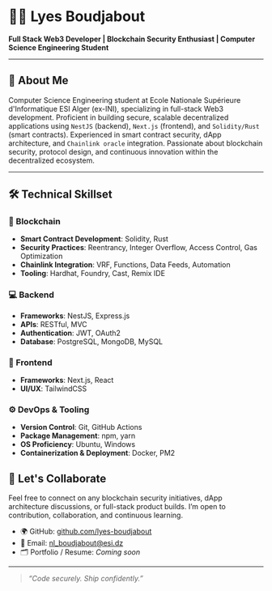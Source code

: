 # 👨‍💻 Lyes Boudjabout

**Full Stack Web3 Developer | Blockchain Security Enthusiast | Computer Science Engineering Student**

---

## 🧩 About Me

Computer Science Engineering student at Ecole Nationale Supérieure d'Informatique ESI Alger (ex-INI), specializing in full-stack Web3 development. Proficient in building secure, scalable decentralized applications using `NestJS` (backend), `Next.js` (frontend), and `Solidity/Rust` (smart contracts). Experienced in smart contract security, dApp architecture, and `Chainlink oracle` integration. Passionate about blockchain security, protocol design, and continuous innovation within the decentralized ecosystem.

---

## 🛠️ Technical Skillset

### 🔗 Blockchain
- **Smart Contract Development**: Solidity, Rust
- **Security Practices**: Reentrancy, Integer Overflow, Access Control, Gas Optimization
- **Chainlink Integration**: VRF, Functions, Data Feeds, Automation
- **Tooling**: Hardhat, Foundry, Cast, Remix IDE

### 💻 Backend
- **Frameworks**: NestJS, Express.js
- **APIs**: RESTful, MVC
- **Authentication**: JWT, OAuth2
- **Database**: PostgreSQL, MongoDB, MySQL

### 🧱 Frontend
- **Frameworks**: Next.js, React
- **UI/UX**: TailwindCSS

### ⚙️ DevOps & Tooling
- **Version Control**: Git, GitHub Actions
- **Package Management**: npm, yarn
- **OS Proficiency**: Ubuntu, Windows
- **Containerization & Deployment**: Docker, PM2


## 🤝 Let's Collaborate

Feel free to connect on any blockchain security initiatives, dApp architecture discussions, or full-stack product builds. I’m open to contribution, collaboration, and continuous learning.

- 🌍 GitHub: [github.com/lyes-boudjabout](https://github.com/Lyes-Boudjabout)
- 📨 Email: nl_boudjabout@esi.dz
- 🗂 Portfolio / Resume: _Coming soon_

---

> _“Code securely. Ship confidently.”_

